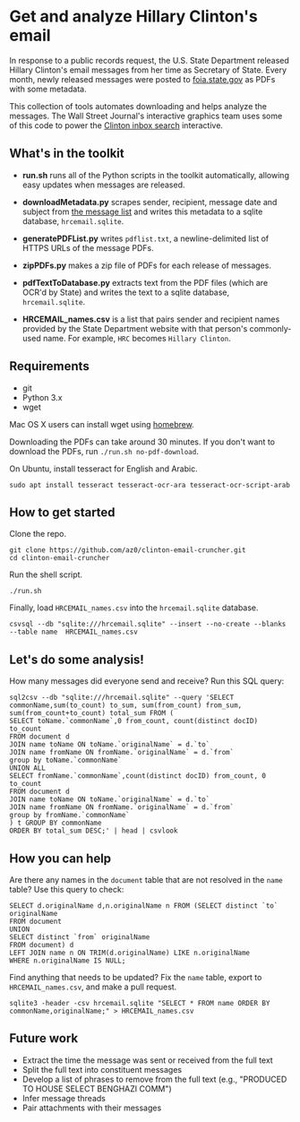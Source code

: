 # Get and analyze Hillary Clinton's email

In response to a public records request, the U.S. State Department released Hillary Clinton's email messages from her time as Secretary of State. Every month, newly released messages were posted to [foia.state.gov](https://foia.state.gov/) as PDFs with some metadata.

This collection of tools automates downloading and helps analyze the messages. The Wall Street Journal's interactive graphics team uses some of this code to power the [Clinton inbox search](http://graphics.wsj.com/hillary-clinton-email-documents/) interactive.

## What's in the toolkit
* **run.sh** runs all of the Python scripts in the toolkit automatically, allowing easy updates when messages are released.

* **downloadMetadata.py** scrapes sender, recipient, message date and subject from [the message list](https://foia.state.gov/Search/Results.aspx?collection=Clinton_Email) and writes this metadata to a sqlite database, `hrcemail.sqlite`.
* **generatePDFList.py** writes `pdflist.txt`, a newline-delimited list of HTTPS URLs of the message PDFs.
* **zipPDFs.py** makes a zip file of PDFs for each release of messages.
* **pdfTextToDatabase.py** extracts text from the PDF files (which are OCR'd by State) and writes the text to a sqlite database, `hrcemail.sqlite`.

* **HRCEMAIL_names.csv** is a list that pairs sender and recipient names provided by the State Department website with that person's commonly-used name. For example, `HRC` becomes `Hillary Clinton`.

## Requirements

* git
* Python 3.x
* wget

Mac OS X users can install wget using [homebrew](http://brew.sh/).

Downloading the PDFs can take around 30 minutes. If you don't want to download the PDFs, run `./run.sh no-pdf-download`.

On Ubuntu, install tesseract for English and Arabic.

```
sudo apt install tesseract tesseract-ocr-ara tesseract-ocr-script-arab
```

## How to get started

Clone the repo.
```
git clone https://github.com/az0/clinton-email-cruncher.git
cd clinton-email-cruncher
```

Run the shell script.

```
./run.sh
```

Finally, load `HRCEMAIL_names.csv` into the `hrcemail.sqlite` database.
```
csvsql --db "sqlite:///hrcemail.sqlite" --insert --no-create --blanks --table name  HRCEMAIL_names.csv 
```

## Let's do some analysis!

How many messages did everyone send and receive? Run this SQL query:

```
sql2csv --db "sqlite:///hrcemail.sqlite" --query 'SELECT commonName,sum(to_count) to_sum, sum(from_count) from_sum, sum(from_count+to_count) total_sum FROM (
SELECT toName.`commonName`,0 from_count, count(distinct docID) to_count
FROM document d
JOIN name toName ON toName.`originalName` = d.`to`
JOIN name fromName ON fromName.`originalName` = d.`from`
group by toName.`commonName`
UNION ALL
SELECT fromName.`commonName`,count(distinct docID) from_count, 0 to_count
FROM document d
JOIN name toName ON toName.`originalName` = d.`to`
JOIN name fromName ON fromName.`originalName` = d.`from`
group by fromName.`commonName`
) t GROUP BY commonName
ORDER BY total_sum DESC;' | head | csvlook
```

## How you can help

Are there any names in the `document` table that are not resolved in the `name` table? Use this query to check:
```
SELECT d.originalName d,n.originalName n FROM (SELECT distinct `to` originalName
FROM document
UNION
SELECT distinct `from` originalName
FROM document) d
LEFT JOIN name n ON TRIM(d.originalName) LIKE n.originalName
WHERE n.originalName IS NULL;
```
Find anything that needs to be updated? Fix the `name` table, export to `HRCEMAIL_names.csv`, and make a pull request.
```
sqlite3 -header -csv hrcemail.sqlite "SELECT * FROM name ORDER BY commonName,originalName;" > HRCEMAIL_names.csv 
```

## Future work

* Extract the time the message was sent or received from the full text
* Split the full text into constituent messages
* Develop a list of phrases to remove from the full text (e.g., "PRODUCED TO HOUSE SELECT BENGHAZI COMM")
* Infer message threads
* Pair attachments with their messages
